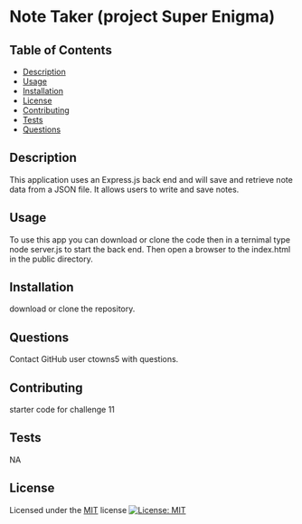 
  # Note Taker (project Super Enigma)

  ## Table of Contents
  - [Description](#Description)
  - [Usage](#Usage)
  - [Installation](#Installation)
  - [License](#License)
  - [Contributing](#Contributing)
  - [Tests](#Tests)
  - [Questions](#Questions)

  ## Description
  This application uses an Express.js back end and will save and retrieve note data from a JSON file.      It allows users to write and save notes.

  ## Usage
  To use this app you can download or clone the code then in a ternimal type node server.js to start the back end. Then open a browser to the index.html in the public directory.

  ## Installation
  download or clone the repository.

  ## Questions
  Contact GitHub user ctowns5 with questions.

  ## Contributing
  starter code for challenge 11

  ## Tests
  NA

  ## License
  Licensed under the [MIT](https://opensource.org/licenses/MIT) license
  [![License: MIT](https://img.shields.io/badge/License-MIT-yellow.svg)](https://opensource.org/licenses/MIT)
  
